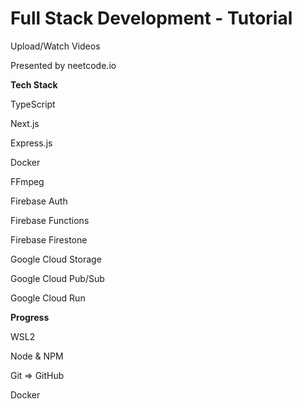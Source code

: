 # Full Stack Development - Tutorial
Upload/Watch Videos

Presented by neetcode.io

**Tech Stack**

TypeScript

Next.js

Express.js

Docker

FFmpeg

Firebase Auth

Firebase Functions

Firebase Firestone

Google Cloud Storage

Google Cloud Pub/Sub

Google Cloud Run

**Progress**

WSL2

Node & NPM

Git => GitHub

Docker
